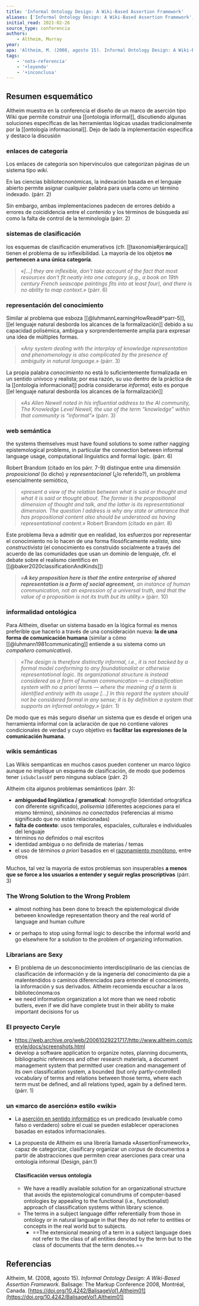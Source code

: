 ```yaml
---
title: 'Informal Ontology Design: A Wiki-Based Assertion Framework'
aliases: ['Informal Ontology Design: A Wiki-Based Assertion Framework', 'Murray Altheim (2008, agosto 15)']
initial_read: 2021-02-26
source_type: conferencia
authors: 
    - Altheim, Murray
year: 
apa: 'Altheim, M. (2008, agosto 15). Informal Ontology Design: A Wiki-Based Assertion Framework. Balisage: The Markup Conference 2008, Montréal, Canada. https://doi.org/10.4242/BalisageVol1.Altheim01'
tags:
    - 'nota-referencia'
    - '+leyendo'
    - '+inconclusa'
---
```


## Resumen esquemático

Altheim muestra en la conferencia el diseño de un marco de aserción tipo Wiki que permite construir una [[ontología informal]], discutiendo algunas soluciones específicas de las herramientas lógicas usadas tradicionalmente por la [[ontología informacional]]. Dejo de lado la implementación específica y destaco la discusión
   
### enlaces de categoría
    
Los enlaces de categoría son hipervínculos que categorizan páginas de un sistema tipo *wiki*.

En las ciencias bibliotecnonómicas, la indexación basada en el lenguaje abierto permite asignar cualquier palabra para usarla como un término indexado. (párr. 2)

Sin embargo, ambas implementaciones padecen de errores debido a errores de coicididencia entre el contenido y los términos de búsqueda así como la falta de control de la terminología (párr. 2)
        
### sistemas de clasificación
    
los esquemas de clasificación enumerativos (cfr. [[taxonomía#jerárquica]] tienen el problema de su inflexibilidad. La mayoría de los objetos **no pertenecen a una única categoría**.

>*«[...] they are inflexible, don't take account of the fact that most resources don't fit neatly into one category (e.g., a book on 19th century French seascape paintings fits into at least four), and there is no ability to map context.»* (párr. 6)
        
### representación del conocimiento
    
Similar al problema que esboza [[@luhmannLearningHowRead#^parr-5]], [[el lenguaje natural desborda los alcances de la formalización]] debido a su capacidad polisémica, ambigua y sorprendentemente amplia para expresar una idea de múltiples formas.

>*«Any system dealing with the interplay of knowledge representation and phenomenology is also complicated by the presence of ambiguity in natural language.»* (párr. 3)

La propia palabra *conocimiento* no está lo suficientemente formalizada en un sentido unívoco y realista; por esa razón, su uso dentro de la práctica de la [[ontología informacional]] podría considerarse *informal*; esto es porque [[el lenguaje natural desborda los alcances de la formalización]]

>*«As Allen Newell noted in his influential address to the AI community, The Knowledge Level Newell, the use of the term “knowledge” within that community is “informal”»* (párr. 3)
        
### web semántica
    
the systems themselves must have found solutions to some rather nagging epistemological problems, in particular the connection between informal language usage, computational linguistics and formal logic. (párr. 6)

Robert Brandom (citado en los párr. 7-9) distingue entre una dimensión *proposicional* (lo dicho) y *representacional* (¿lo referido?), un problema esencialmente semiótico, 

>*«present a view of the relation between what is said or thought and what it is said or thought about. The former is the propositional dimension of thought and talk, and the latter is its representational dimension. The question I address is why any state or utterance that has propositional content also should be understood as having representational content.»* Robert Brandom (citado en párr. 8)

Este problema lleva a admitir que en realidad, los esfuerzos por representar el conocimiento no lo hacen de una forma filosóficamente *realista*, sino *constructivista* (el conocimiento es construido socialmente a través del acuerdo de las comunidades que usan un dominio de lenguaje, cfr. el debate sobre el realismo científico en [[@baker2020classificationAndKinds]])

>*«**A key proposition here is that the entire enterprise of shared representation is a form of social agreement,** an instance of human communication, not an expression of a universal truth, and that the value of a proposition is not its truth but its utility.»* (párr. 10)
        
### informalidad ontológica

Para Altheim, diseñar un sistema basado en la lógica formal es menos preferible que hacerlo a través de una consideración nueva: **la de una forma de comunicación humana** (similar a cómo [[@luhmann1981communicating]] entiende a su sistema como un *compañero comunicativo*).
    
>*«The design is therefore distinctly informal, i.e., it is not backed by a formal model conforming to any foundationalist or otherwise representational logic. Its organizational structure is instead considered as a form of human communication — a classification system with no a priori terms — where the meaning of a term is identified entirely with its usage [...] In this regard the system should not be considered formal in any sense; it is by definition a system that supports an informal ontology.»* (párr. 1)

De modo que es más seguro diseñar un sistema que es desde el origen una herramienta informal con la aclaración de que no contiene valores condicionales de verdad y cuyo objetivo es **facilitar las expresiones de la comunicación humana**.
        
### wikis semánticas
    
Las Wikis sempanticas en muchos casos pueden contener un marco lógico aunque no implique un esquema de clasificación, de modo que podemos tener `isSubclassOf`  pero ninguna sublace (párr. 2) 

Altheim cita algunos problemas semánticos (párr. 3):

- **ambiguedad lingüística / gramatical**: *homografía* (identidad ortográfica con diferente significado), *polisemia* (diferentes acepciones para el mismo término), *sinónimos no conectados* (referencias al mismo significado que no están relacionadas)
- **falta de contexto**: usos temporales, espaciales, culturales e individuales del lenguaje
- términos no definidos o mal escritos
- identidad ambigua o no definida de materias / temas
- el uso de términos *a priori* basados en el [razonamiento monótono](https://www.jstor.org/stable/23915338?seq=1), entre otros 

Muchos, tal vez la mayoría de estos problemas son insuperables **a menos que se force a los usuarios a entender y seguir reglas proscriptivas** (párr. 3)

### The Wrong Solution to the Wrong Problem
    
- almost nothing has been done to breach the epistemological divide between knowledge representation theory and the real world of language and human culture

- or perhaps to stop using formal logic to describe the informal world and go elsewhere for a solution to the problem of organizing information.
        
### Librarians are Sexy
    
- El problema de un desconocimiento interdisciplinario de las ciencias de clasificación de información y de la ingenería del conocimiento da pie a malentendidos o caminos diferenciados para entender el conocimiento, la información y sus derivados. Altheim recomienda escuchar a la:os bibliotecónoma:os
- we need information organization a lot more than we need robotic butlers, even if we did have complete trust in their ability to make important decisions for us
        
### El proyecto Ceryle
    
- https://web.archive.org/web/20061029221717/http://www.altheim.com/ceryle/docs/screenshots.html
- develop a software application to organize notes, planning documents, bibliographic references and other research materials, a document management system that permitted user creation and management of its own classification system, a bounded (but only partly-controlled) vocabulary of terms and relations between those terms, where each term must be defined, and all relations typed, again by a defined term. (párr. 1)
        
### un «marco de aserción» estilo «wiki»
    
- La [aserción en sentido informático](https://es.wikipedia.org/wiki/Aserci%C3%B3n_(inform%C3%A1tica)) es un predicado (evaluable como falso o verdadero) sobre el cual se pueden establecer operaciones basadas en estados informacionales.
- La propuesta de Altheim es una librería llamada «AssertionFramework», capaz de categorizar, clasificary organizar un _corpus_ de documentos a partir de abstracciones que permiten crear aserciones para crear una ontología informal (Design, párr.1)
        
  #### Clasificación versus ontología
        
    - We have a readily available solution for an organizational structure that avoids the epistemological conundrums of computer-based ontologies by appealing to the functional (i.e., functionalist) approach of classification systems within library science.
    - The terms in a subject language differ referentially from those in ontology or in natural language in that they do not refer to entities or concepts in the real world but to subjects.        
        - ==The extensional meaning of a term in a subject language does not refer to the class of all entities denoted by the term but to the class of documents that the term denotes.==

## Referencias

Altheim, M. (2008, agosto 15). _Informal Ontology Design: A Wiki-Based Assertion Framework_. Balisage: The Markup Conference 2008, Montréal, Canada. [https://doi.org/10.4242/BalisageVol1.Altheim01](https://doi.org/10.4242/BalisageVol1.Altheim01)
